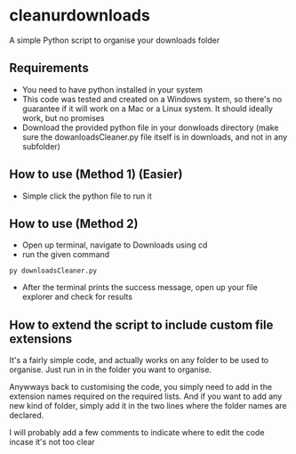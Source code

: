 # cleanurdownloads
A simple Python script to organise your downloads folder

## Requirements
- You need to have python installed in your system
- This code was tested and created on a Windows system, so there's no guarantee if it will work on a Mac or a Linux system. It should ideally work, but no promises
- Download the provided python file in your donwloads directory (make sure the dowanloadsCleaner.py file itself is in downloads, and not in any subfolder)

## How to use (Method 1) (Easier)
- Simple click the python file to run it

## How to use (Method 2)
- Open up terminal, navigate to Downloads using cd
- run the given command
```
py downloadsCleaner.py
```
- After the terminal prints the success message, open up your file explorer and check for results


## How to extend the script to include custom file extensions 
It's a fairly simple code, and actually works on any folder to be used to organise. Just run in in the folder you want to organise.

Anywways back to customising the code, you simply need to add in the extension names required on the required lists. And if you want to add any new kind of folder, simply add it in the two lines where the folder names are declared. 

I will probably add a few comments to indicate where to edit the code incase it's not too clear

